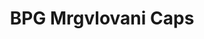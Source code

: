 ---
title: BPG Mrgvlovani Caps
transform: 1
desktop: http://fonts.ge/ka/font/673/BPG-Mrgvlovani-Caps-2010
---